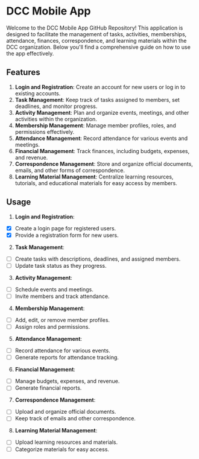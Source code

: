 # DCC Mobile App

Welcome to the DCC Mobile App GitHub Repository! This application is designed to facilitate the management of tasks, activities, memberships, attendance, finances, correspondence, and learning materials within the DCC organization. Below you'll find a comprehensive guide on how to use the app effectively.

## Features

1. **Login and Registration**: Create an account for new users or log in to existing accounts.
2. **Task Management**: Keep track of tasks assigned to members, set deadlines, and monitor progress.
3. **Activity Management**: Plan and organize events, meetings, and other activities within the organization.
4. **Membership Management**: Manage member profiles, roles, and permissions effectively.
5. **Attendance Management**: Record attendance for various events and meetings.
6. **Financial Management**: Track finances, including budgets, expenses, and revenue.
7. **Correspondence Management**: Store and organize official documents, emails, and other forms of correspondence.
8. **Learning Material Management**: Centralize learning resources, tutorials, and educational materials for easy access by members.

## Usage

1. **Login and Registration**:

- [x] Create a login page for registered users.
- [x] Provide a registration form for new users.

2. **Task Management**:

- [ ] Create tasks with descriptions, deadlines, and assigned members.
- [ ] Update task status as they progress.

3. **Activity Management**:

- [ ] Schedule events and meetings.
- [ ] Invite members and track attendance.

4. **Membership Management**:

- [ ] Add, edit, or remove member profiles.
- [ ] Assign roles and permissions.

5. **Attendance Management**:

- [ ] Record attendance for various events.
- [ ] Generate reports for attendance tracking.

6. **Financial Management**:

- [ ] Manage budgets, expenses, and revenue.
- [ ] Generate financial reports.

7. **Correspondence Management**:

- [ ] Upload and organize official documents.
- [ ] Keep track of emails and other correspondence.

8. **Learning Material Management**:

- [ ] Upload learning resources and materials.
- [ ] Categorize materials for easy access.

